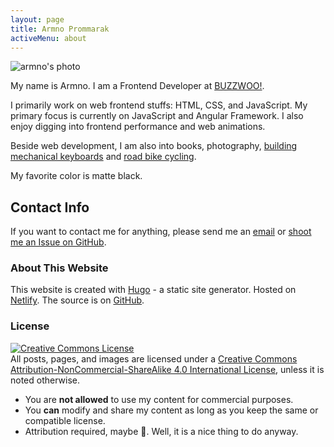 ```yaml
---
layout: page
title: Armno Prommarak
activeMenu: about
---
```


<img src="/img/home1.jpg" alt="armno's photo">

<p class="lead">
  My name is Armno. I am a Frontend Developer at <a href="https://buzzwoo.de" target="_blank" rel="noopener">BUZZWOO!</a>.
</p>

I primarily work on web frontend stuffs: HTML, CSS, and JavaScript.
My primary focus is currently on JavaScript and Angular Framework.
I also enjoy digging into frontend performance and web animations.

Beside web development, I am also into books, photography, [building mechanical keyboards](https://armno.in.th/2017/08/20/building-custom-mechanical-keyboard/) and [road bike cycling](https://www.strava.com/athletes/3637623).

My favorite color is matte black.

## Contact Info

If you want to contact me for anything, please send me an [email](mailto:monkeyarmno@gmail.com)
or [shoot me an Issue on GitHub](https://github.com/armno/armno/issues/new).

### About This Website

This website is created with [Hugo](https://gohugo.io/) - a static site generator. Hosted on [Netlify](https://www.netlify.com/). The source is on [GitHub](https://github.com/armno/blog).

### License

<a rel="license" href="https://creativecommons.org/licenses/by-nc-sa/4.0/"><img alt="Creative Commons License" style="border-width:0" src="https://i.creativecommons.org/l/by-nc-sa/4.0/88x31.png" /></a><br>All posts, pages, and images are licensed under a <a rel="license" href="https://creativecommons.org/licenses/by-nc-sa/4.0/">Creative Commons Attribution-NonCommercial-ShareAlike 4.0 International License</a>,
unless it is noted otherwise.

- You are **not allowed** to use my content for commercial purposes.
- You **can** modify and share my content as long as you keep the same or compatible license.
- Attribution required, maybe 🤔. Well, it is a nice thing to do anyway.
